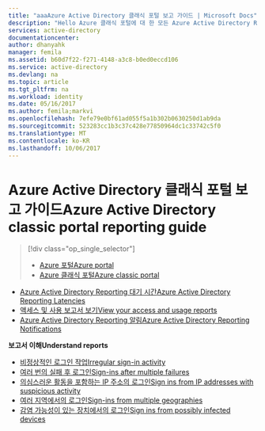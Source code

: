```yaml
---
title: "aaaAzure Active Directory 클래식 포털 보고 가이드 | Microsoft Docs"
description: "Hello Azure 클래식 포털에 대 한 모든 Azure Active Directory Reporting 아티클을 포함 하는 지침"
services: active-directory
documentationcenter: 
author: dhanyahk
manager: femila
ms.assetid: b60d7f22-f271-4148-a3c8-b0ed0eccd106
ms.service: active-directory
ms.devlang: na
ms.topic: article
ms.tgt_pltfrm: na
ms.workload: identity
ms.date: 05/16/2017
ms.author: femila;markvi
ms.openlocfilehash: 7efe79e0bf61ad055f5a1b302b0630250d1ab9da
ms.sourcegitcommit: 523283cc1b3c37c428e77850964dc1c33742c5f0
ms.translationtype: MT
ms.contentlocale: ko-KR
ms.lasthandoff: 10/06/2017
---
```

# <a name="azure-active-directory-classic-portal-reporting-guide"></a><span data-ttu-id="f888d-103">Azure Active Directory 클래식 포털 보고 가이드</span><span class="sxs-lookup"><span data-stu-id="f888d-103">Azure Active Directory classic portal reporting guide</span></span>
> [!div class="op_single_selector"]
> * [<span data-ttu-id="f888d-104">Azure 포털</span><span class="sxs-lookup"><span data-stu-id="f888d-104">Azure portal</span></span>](active-directory-reporting-guide.md)
> * [<span data-ttu-id="f888d-105">Azure 클래식 포털</span><span class="sxs-lookup"><span data-stu-id="f888d-105">Azure classic portal</span></span>](active-directory-reporting-guide-classic-portal.md)
> 
> 

* [<span data-ttu-id="f888d-106">Azure Active Directory Reporting 대기 시간</span><span class="sxs-lookup"><span data-stu-id="f888d-106">Azure Active Directory Reporting Latencies</span></span>](active-directory-reporting-latencies.md)
* [<span data-ttu-id="f888d-107">액세스 및 사용 보고서 보기</span><span class="sxs-lookup"><span data-stu-id="f888d-107">View your access and usage reports</span></span>](active-directory-view-access-usage-reports.md)
* [<span data-ttu-id="f888d-108">Azure Active Directory Reporting 알림</span><span class="sxs-lookup"><span data-stu-id="f888d-108">Azure Active Directory Reporting Notifications</span></span>](active-directory-reporting-notifications.md)

<span data-ttu-id="f888d-109">**보고서 이해**</span><span class="sxs-lookup"><span data-stu-id="f888d-109">**Understand reports**</span></span>

* [<span data-ttu-id="f888d-110">비정상적인 로그인 작업</span><span class="sxs-lookup"><span data-stu-id="f888d-110">Irregular sign-in activity</span></span>](active-directory-reporting-irregular-sign-in-activity.md)
* [<span data-ttu-id="f888d-111">여러 번의 실패 후 로그인</span><span class="sxs-lookup"><span data-stu-id="f888d-111">Sign-ins after multiple failures</span></span>](active-directory-reporting-sign-ins-after-multiple-failures.md)
* [<span data-ttu-id="f888d-112">의심스러운 활동을 포함하는 IP 주소의 로그인</span><span class="sxs-lookup"><span data-stu-id="f888d-112">Sign ins from IP addresses with suspicious activity</span></span>](active-directory-reporting-sign-ins-from-ip-addresses-with-suspicious-activity.md)
* [<span data-ttu-id="f888d-113">여러 지역에서의 로그인</span><span class="sxs-lookup"><span data-stu-id="f888d-113">Sign-ins from multiple geographies</span></span>](active-directory-reporting-sign-ins-from-multiple-geographies.md)
* [<span data-ttu-id="f888d-114">감염 가능성이 있는 장치에서의 로그인</span><span class="sxs-lookup"><span data-stu-id="f888d-114">Sign ins from possibly infected devices</span></span>](active-directory-reporting-sign-ins-from-possibly-infected-devices.md)

